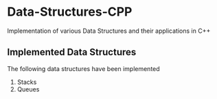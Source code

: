 # Data-Structures-CPP
Implementation of various Data Structures and their applications in C++

## Implemented Data Structures
The following data structures have been implemented

1. Stacks
2. Queues
